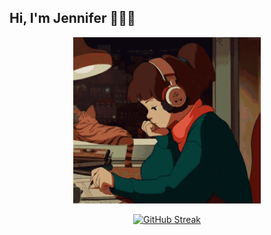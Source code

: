## Hi, I'm Jennifer 👩🏻‍💻

<div align="center">
  <img src="img/lofi-girl.gif" alt="Lofi Girl" width="300">
</div>

<p align="center">
  <a href="https://git.io/streak-stats">
    <img src="https://streak-stats.demolab.com?user=jennisung&theme=submarine-flowers" alt="GitHub Streak">
  </a>
</p>
